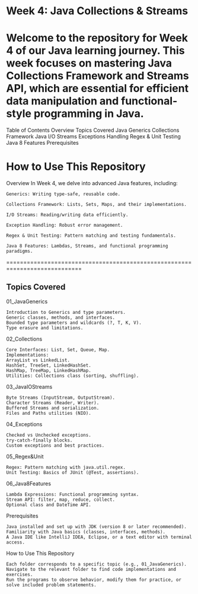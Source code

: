 Week 4: Java Collections & Streams
===========================================================================================

Welcome to the repository for Week 4 of our Java learning journey. This week focuses on mastering Java Collections Framework and Streams API,
which are essential for efficient data manipulation and functional-style programming in Java.
===========================================================================================
Table of Contents
    Overview
    Topics Covered
        Java Generics
        Collections Framework
        Java I/O Streams
        Exceptions Handling
        Regex & Unit Testing
        Java 8 Features
    Prerequisites

How to Use This Repository
=======================================================================
Overview
In Week 4, we delve into advanced Java features, including:

    Generics: Writing type-safe, reusable code.
    
    Collections Framework: Lists, Sets, Maps, and their implementations.
    
    I/O Streams: Reading/writing data efficiently.
    
    Exception Handling: Robust error management.
    
    Regex & Unit Testing: Pattern matching and testing fundamentals.
    
    Java 8 Features: Lambdas, Streams, and functional programming paradigms.
============================================================================

Topics Covered
----------------------------------------------------------------
01_JavaGenerics

    Introduction to Generics and type parameters.
    Generic classes, methods, and interfaces.
    Bounded type parameters and wildcards (?, T, K, V).
    Type erasure and limitations.

02_Collections

    Core Interfaces: List, Set, Queue, Map.
    Implementations:
    ArrayList vs LinkedList.
    HashSet, TreeSet, LinkedHashSet.
    HashMap, TreeMap, LinkedHashMap.
    Utilities: Collections class (sorting, shuffling).

03_JavaIOStreams

    Byte Streams (InputStream, OutputStream).
    Character Streams (Reader, Writer).
    Buffered Streams and serialization.
    Files and Paths utilities (NIO).

04_Exceptions

    Checked vs Unchecked exceptions.
    try-catch-finally blocks.
    Custom exceptions and best practices.

05_Regex&Unit

    Regex: Pattern matching with java.util.regex.
    Unit Testing: Basics of JUnit (@Test, assertions).

06_Java8Features

    Lambda Expressions: Functional programming syntax.
    Stream API: filter, map, reduce, collect.
    Optional class and DateTime API.

Prerequisites

    Java installed and set up with JDK (version 8 or later recommended).
    Familiarity with Java basics (classes, interfaces, methods).
    A Java IDE like IntelliJ IDEA, Eclipse, or a text editor with terminal access. 
How to Use This Repository

    Each folder corresponds to a specific topic (e.g., 01_JavaGenerics).
    Navigate to the relevant folder to find code implementations and exercises.
    Run the programs to observe behavior, modify them for practice, or solve included problem statements.
